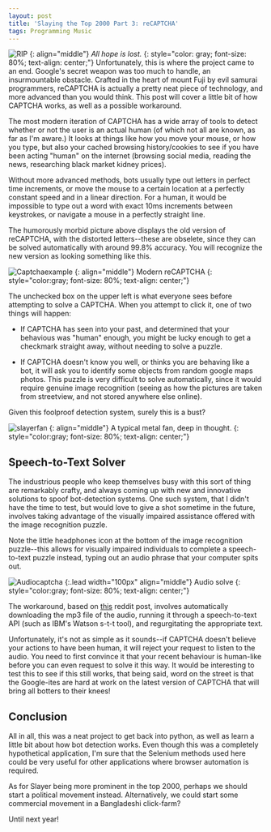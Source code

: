 ```yaml
---
layout: post
title: 'Slaying the Top 2000 Part 3: reCAPTCHA'
tags: Programming Music
---
```


![RIP](https://i.imgur.com/EshyYPS.jpg)
{: align="middle"}
*All hope is lost.*
{: style="color: gray; font-size: 80%; text-align: center;"}
Unfortunately, this is where the project came to an end. Google's secret weapon was too much to handle, an insurmountable obstacle. Crafted in the heart of mount Fuji by evil samurai programmers, reCAPTCHA is actually a pretty neat piece of technology, and more advanced than you would think. This post will cover a little bit of how CAPTCHA works, as well as a possible workaround.

The most modern iteration of CAPTCHA has a wide array of tools to detect whether or not the user is an actual human (of which not all are known, as far as I'm aware.) It looks at things like how you move your mouse, or how you type, but also your cached browsing history/cookies to see if you have been acting "human" on the internet (browsing social media, reading the news, researching black market kidney prices).

Without more advanced methods, bots usually type out letters in perfect time increments, or move the mouse to a certain location at a perfectly constant speed and in a linear direction. For a human, it would be impossible to type out a word with exact 10ms increments between keystrokes, or navigate a mouse in a perfectly straight line.   

The humorously morbid picture above displays the old version of reCAPTCHA, with the distorted letters--these are obselete, since they can be solved automatically with around 99.8% accuracy. You will recognize the new version as looking something like this.


![Captchaexample](https://i.imgur.com/zOzcQgq.jpg)
{: align="middle"}
Modern reCAPTCHA
{: style="color:gray; font-size: 80%; text-align: center;"}

The unchecked box on the upper left is what everyone sees before attempting to solve a CAPTCHA. When you attempt to click it, one of two things will happen:

- If CAPTCHA has seen into your past, and determined that your behavious was "human" enough, you might be lucky enough to get a checkmark straight away, without needing to solve a puzzle.

- If CAPTCHA doesn't know you well, or thinks you are behaving like a bot, it will ask you to identify some  objects from random google maps photos. This puzzle is very difficult to solve automatically, since it would require genuine image recognition (seeing as how the pictures are taken from streetview, and not stored anywhere else online).

Given this foolproof detection system, surely this is a bust?

![slayerfan](https://i.imgur.com/HfhUyEr.jpg)
{: align="middle"}
A typical metal fan, deep in thought.
{: style="color:gray; font-size: 80%; text-align: center;"}

## Speech-to-Text Solver

The industrious people who keep themselves busy with this sort of thing are remarkably crafty, and always coming up with new and innovative solutions to spoof bot-detection systems. One such system, that I didn't have the time to test, but would love to give a shot sometime in the future, involves taking advantage of the visually impaired assistance offered with the image recognition puzzle.

Note the little headphones icon at the bottom of the image recognition puzzle--this allows for visually impaired individuals to complete a speech-to-text puzzle instead, typing out an audio phrase that your computer spits out.

![Audiocaptcha](https://i.imgur.com/GTEyQoD.png)
{:.lead width="100px" align="middle"}
Audio solve
{: style="color:gray; font-size: 80%; text-align: center;"}

The workaround, based on [this](https://www.reddit.com/r/Python/comments/8oqp7v/hey_i_made_a_google_recaptcha_solver_bot_too/) reddit post, involves automatically downloading the mp3 file of the audio, running it through a speech-to-text API (such as IBM's Watson s-t-t tool), and regurgitating the appropriate text.

Unfortunately, it's not as simple as it sounds--if CAPTCHA doesn't believe your actions to have been human, it will reject your request to listen to the audio. You need to first convince it that your recent behaviour is human-like before you can even request to solve it this way. It would be interesting to test this to see if this still works, that being said, word on the street is that the Google-ites are hard at work on the latest version of CAPTCHA that will bring all botters to their knees!

## Conclusion

All in all, this was a neat project to get back into python, as well as learn a little bit about how bot detection works. Even though this was a completely hypothetical application, I'm sure that the Selenium methods used here could be very useful for other applications where browser automation is required.

As for Slayer being more prominent in the top 2000, perhaps we should start a political movement instead. Alternatively, we could start some commercial movement in a Bangladeshi click-farm?

Until next year!
